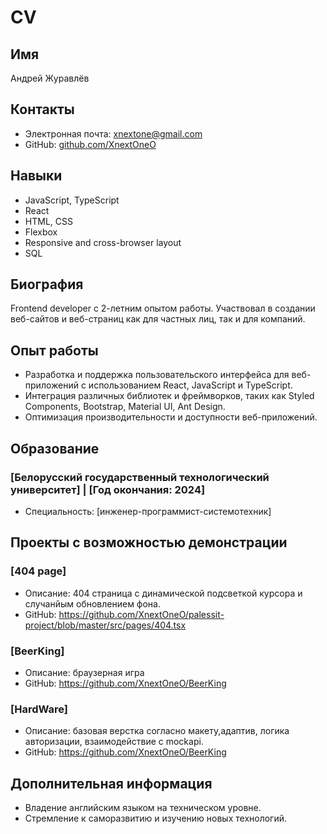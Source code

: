 # CV

## Имя
Андрей Журавлёв

## Контакты
- Электронная почта: xnextone@gmail.com
- GitHub: [github.com/XnextOneO](https://github.com/XnextOneO)

## Навыки
- JavaScript, TypeScript
- React
- HTML, CSS
- Flexbox
- Responsive and cross-browser layout
- SQL


## Биография
Frontend developer с 2-летним опытом работы. Участвовал в создании веб-сайтов и веб-страниц как для частных лиц, так и для компаний.
## Опыт работы
- Разработка и поддержка пользовательского интерфейса для веб-приложений с использованием React, JavaScript и TypeScript.
- Интеграция различных библиотек и фреймворков, таких как Styled Components, Bootstrap, Material UI, Ant Design.
- Оптимизация производительности и доступности веб-приложений.

## Образование
### [Белорусский государственный технологический университет] | [Год окончания: 2024]
- Специальность: [инженер-программист-системотехник]

## Проекты с возможностью демонстрации
### [404 page]
- Описание: 404 страница с динамической подсветкой курсора и случанйым обновлением фона.
- GitHub: https://github.com/XnextOneO/palessit-project/blob/master/src/pages/404.tsx
### [BeerKing]
- Описание: браузерная игра
- GitHub: https://github.com/XnextOneO/BeerKing
### [HardWare]
- Описание: базовая верстка согласно макету,адаптив, логика авторизации, взаимодействие с mockapi.
- GitHub: https://github.com/XnextOneO/BeerKing

## Дополнительная информация
- Владение английским языком на техническом уровне.
- Стремление к саморазвитию и изучению новых технологий.


